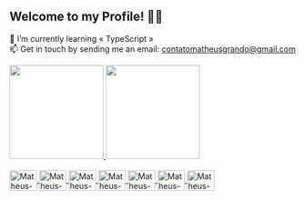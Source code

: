 ## Welcome to my Profile! ✌🏻

🌱 I’m currently learning « TypeScript » <br>
📫 Get in touch by sending me an email: contatomatheusgrando@gmail.com

<div>
  <a href="https://github.com/matheusgrando">
  <img height="165em" src="https://github-readme-stats.vercel.app/api?username=matheusgrando&show_icons=true&theme=dracula&title_color=ccccff&text_color=ed7267&icon_color=55e8ff&border_color=f5f8fd"/>
  <img height="165em" src="https://github-readme-stats.vercel.app/api/top-langs/?username=matheusgrando&langs_count=6&layout=compact&theme=dracula&title_color=ccccff&border_color=f5f8fd"/>
</div>

<div style="display: inline_block"><br>
  <img align="center" alt="Matheus-HTML5" height="36" width="48" src="https://cdn.jsdelivr.net/gh/devicons/devicon/icons/html5/html5-original.svg">
  <img align="center" alt="Matheus-CSS3" height="36" width="48" src="https://cdn.jsdelivr.net/gh/devicons/devicon/icons/css3/css3-original.svg">
  <img align="center" alt="Matheus-JavaScript" height="36" width="48" src="https://cdn.jsdelivr.net/gh/devicons/devicon/icons/javascript/javascript-original.svg">
  <img align="center" alt="Matheus-TypeScript" height="36" width="48" src="https://cdn.jsdelivr.net/gh/devicons/devicon/icons/typescript/typescript-original.svg">
  <img align="center" alt="Matheus-React" height="36" width="48" src="https://cdn.jsdelivr.net/gh/devicons/devicon/icons/react/react-original.svg">
  <img align="center" alt="Matheus-Python" height="36" width="48" src="https://cdn.jsdelivr.net/gh/devicons/devicon/icons/python/python-original.svg">
  <img align="center" alt="Matheus-Java" height="36" width="48" src="https://cdn.jsdelivr.net/gh/devicons/devicon/icons/java/java-original.svg">
</div>

  ##
  
<div>
    
</div>
